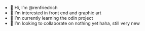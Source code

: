 - 👋 Hi, I’m @renfriedrich
- 👀 I’m interested in front end and graphic art
- 🌱 I’m currently learning the odin project
- 💞️ I’m looking to collaborate on nothing yet haha, still very new


<!---
renfriedrich/renfriedrich is a ✨ special ✨ repository because its `README.md` (this file) appears on your GitHub profile.
You can click the Preview link to take a look at your changes.
--->
